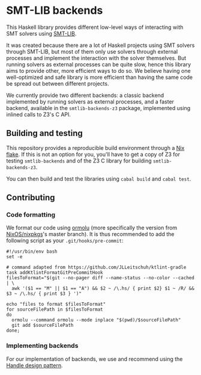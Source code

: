 # SMT-LIB backends

This Haskell library provides different low-level ways of interacting with SMT
solvers using [SMT-LIB](https://smtlib.cs.uiowa.edu/).

It was created because there are a lot of Haskell projects using SMT solvers
through SMT-LIB, but most of them only use solvers through external processes
and implement the interaction with the solver themselves. But running solvers
as external processes can be quite slow, hence this library aims to provide
other, more efficient ways to do so. We believe having one well-optimized and
safe library is more efficient than having the same code be spread out between
different projects.

We currently provide two different backends: a classic backend implemented by
running solvers as external processes, and a faster backend, available in the
`smtlib-backends-z3` package, implemented using inlined calls to Z3's C API.

## Building and testing

This repository provides a reproducible build environment through a [Nix
flake](https://www.tweag.io/blog/2020-05-25-flakes/). If this is not an option
for you, you'll have to get a copy of Z3 for testing `smtlib-backends` and of
the Z3 C library for building `smtlib-backends-z3`.

You can then build and test the libraries using `cabal build` and `cabal test`.

## Contributing

### Code formatting

We format our code using [ormolu](https://github.com/tweag/ormolu) (more specifically the version from [NixOS/nixpkgs](https://github.com/NixOS/nixpkgs)'s master branch). It is thus recommended to add the following script as your `.git/hooks/pre-commit`:
```
#!/usr/bin/env bash
set -e

# command adapted from https://github.com/JLLeitschuh/ktlint-gradle  task addKtlintFormatGitPreCommitHook
filesToFormat="$(git --no-pager diff --name-status --no-color --cached | \
  awk '($1 == "M" || $1 == "A") && $2 ~ /\.hs/ { print $2} $1 ~ /R/ && $3 ~ /\.hs/ { print $3 } ')"

echo "files to format $filesToFormat"
for sourceFilePath in $filesToFormat
do
  ormolu --command ormolu --mode inplace "$(pwd)/$sourceFilePath"
  git add $sourceFilePath
done;
```

### Implementing backends

For our implementation of backends, we use and recommend using the [Handle
design pattern](https://jaspervdj.be/posts/2018-03-08-handle-pattern.html#the-module-layout).
